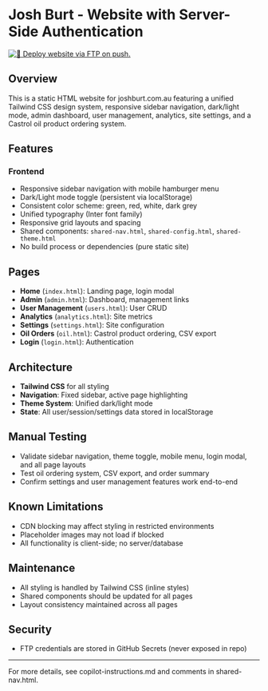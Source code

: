 # Josh Burt - Website with Server-Side Authentication

[![🚀 Deploy website via FTP on push.](https://github.com/SmokeHound/joshburt.com.au/actions/workflows/main.yml/badge.svg?branch=main)](https://github.com/SmokeHound/joshburt.com.au/actions/workflows/main.yml)

## Overview
This is a static HTML website for joshburt.com.au featuring a unified Tailwind CSS design system, responsive sidebar navigation, dark/light mode, admin dashboard, user management, analytics, site settings, and a Castrol oil product ordering system.

## Features

### Frontend
- Responsive sidebar navigation with mobile hamburger menu
- Dark/Light mode toggle (persistent via localStorage)
- Consistent color scheme: green, red, white, dark grey
- Unified typography (Inter font family)
- Responsive grid layouts and spacing
- Shared components: `shared-nav.html`, `shared-config.html`, `shared-theme.html`
- No build process or dependencies (pure static site)

## Pages
- **Home** (`index.html`): Landing page, login modal
- **Admin** (`admin.html`): Dashboard, management links
- **User Management** (`users.html`): User CRUD
- **Analytics** (`analytics.html`): Site metrics
- **Settings** (`settings.html`): Site configuration
- **Oil Orders** (`oil.html`): Castrol product ordering, CSV export
- **Login** (`login.html`): Authentication

## Architecture
- **Tailwind CSS** for all styling
- **Navigation**: Fixed sidebar, active page highlighting
- **Theme System**: Unified dark/light mode
- **State**: All user/session/settings data stored in localStorage

## Manual Testing
- Validate sidebar navigation, theme toggle, mobile menu, login modal, and all page layouts
- Test oil ordering system, CSV export, and order summary
- Confirm settings and user management features work end-to-end

## Known Limitations
- CDN blocking may affect styling in restricted environments
- Placeholder images may not load if blocked
- All functionality is client-side; no server/database

## Maintenance
- All styling is handled by Tailwind CSS (inline styles)
- Shared components should be updated for all pages
- Layout consistency maintained across all pages

## Security
- FTP credentials are stored in GitHub Secrets (never exposed in repo)

---
For more details, see copilot-instructions.md and comments in shared-nav.html.
